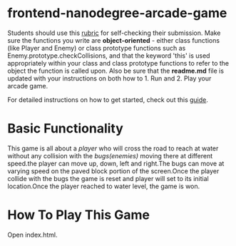 frontend-nanodegree-arcade-game
===============================

Students should use this [rubric](https://review.udacity.com/#!/projects/2696458597/rubric) for self-checking their submission. Make sure the functions you write are **object-oriented** - either class functions (like Player and Enemy) or class prototype functions such as Enemy.prototype.checkCollisions, and that the keyword 'this' is used appropriately within your class and class prototype functions to refer to the object the function is called upon. Also be sure that the **readme.md** file is updated with your instructions on both how to 1. Run and 2. Play your arcade game.

For detailed instructions on how to get started, check out this [guide](https://docs.google.com/document/d/1v01aScPjSWCCWQLIpFqvg3-vXLH2e8_SZQKC8jNO0Dc/pub?embedded=true).

Basic Functionality
===================
This game is all about a *player* who will cross the road to reach at water without any collision with the *bugs(enemies)* moving there at different speed.the player can move up, down, left and right.The bugs can move at varying speed on the paved block portion of the screen.Once the player collide with the bugs the game is reset and player will set to its initial location.Once the player reached to water level, the game is won.

How To Play This Game
=====================
Open index.html.
